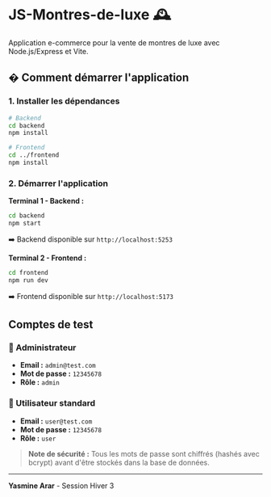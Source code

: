 # JS-Montres-de-luxe 🕰️

Application e-commerce pour la vente de montres de luxe avec Node.js/Express et Vite.

## � Comment démarrer l'application

### 1. Installer les dépendances

```bash
# Backend
cd backend
npm install

# Frontend
cd ../frontend
npm install
```

### 2. Démarrer l'application

**Terminal 1 - Backend :**

```bash
cd backend
npm start
```

➡️ Backend disponible sur `http://localhost:5253`

**Terminal 2 - Frontend :**

```bash
cd frontend
npm run dev
```

➡️ Frontend disponible sur `http://localhost:5173`

## Comptes de test

### 🔐 Administrateur

- **Email :** `admin@test.com`
- **Mot de passe :** `12345678`
- **Rôle :** `admin`

### 👤 Utilisateur standard

- **Email :** `user@test.com`
- **Mot de passe :** `12345678`
- **Rôle :** `user`

> **Note de sécurité :** Tous les mots de passe sont chiffrés (hashés avec bcrypt) avant d'être stockés dans la base de données.

---

**Yasmine Arar** - Session Hiver 3

